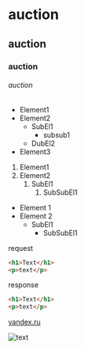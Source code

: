 # auction 
## auction
### auction
###### auction

 - Element1
 - Element2
    - SubEl1
        - subsub1
    - DubEl2
 - Element3
 
 1. Element1
 2. Element2
    1. SubEl1
        1. SubSubEl1
        
 * Element 1
 * Element 2
    * SubEl1
         * SubSubEl1
  
 request        
 ```html
 <h1>Text</h1>
 <p>text</p>
 ```
 
 response
 ```html
 <h1>Text</h1>
 <p>text</p>
 ```
 
 [yandex.ru](http://yandex.ru)
 
 ![text](https://img2.goodfon.com/original/1920x1200/a/15/amazed-cat-surprised-kitty.jpg) 